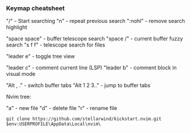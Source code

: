 ### Keymap cheatsheet

"/" - Start searching
"n" - repeat previous search
":nohl" - remove search highlight


"space space" - buffer telescope search
"space /" - current buffer fuzzy search
"s f f" - telescope search for files

"leader e" - toggle tree view

"leader c" - comment current line (LSP)
"leader b" - comment block in visual mode

"Alt , ." - switch buffer tabs
"Alt 1 2 3.." - jump to buffer tabs



Nvim tree:

"a" - new file
"d" - delete file
"r" - rename file

`git clone https://github.com/stellarwind/kickstart.nvim.git $env:USERPROFILE\AppData\Local\nvim\ `

